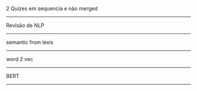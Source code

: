 2 Quizes em sequencia e não merged

---

Revisão de NLP 

---

semantic from lexis

---

word 2 vec

---

BERT

---

